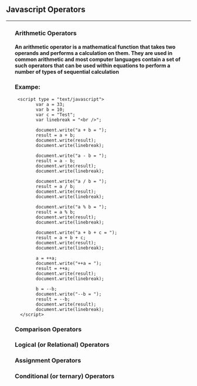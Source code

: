 ## Javascript Operators

<hr> 

<ul> 
  
### Arithmetic Operators
#### An arithmetic operator is a mathematical function that takes two operands and performs a calculation on them. They are used in common arithmetic and most computer languages contain a set of such operators that can be used within equations to perform a number of types of sequential calculation

### Exampe: 
 
     
     <script type = "text/javascript">
            var a = 33;
            var b = 10;
            var c = "Test";
            var linebreak = "<br />";
         
            document.write("a + b = ");
            result = a + b;
            document.write(result);
            document.write(linebreak);
         
            document.write("a - b = ");
            result = a - b;
            document.write(result);
            document.write(linebreak);
         
            document.write("a / b = ");
            result = a / b;
            document.write(result);
            document.write(linebreak);
         
            document.write("a % b = ");
            result = a % b;
            document.write(result);
            document.write(linebreak);
         
            document.write("a + b + c = ");
            result = a + b + c;
            document.write(result);
            document.write(linebreak);
         
            a = ++a;
            document.write("++a = ");
            result = ++a;
            document.write(result);
            document.write(linebreak);
         
            b = --b;
            document.write("--b = ");
            result = --b;
            document.write(result);
            document.write(linebreak);
      </script>
   

### Comparison Operators
### Logical (or Relational) Operators
### Assignment Operators
### Conditional (or ternary) Operators
</ul>
